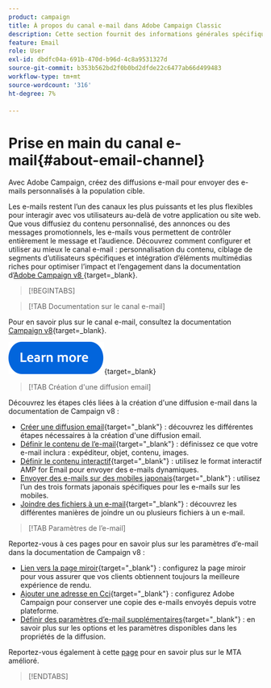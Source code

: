 ```yaml
---
product: campaign
title: À propos du canal e-mail dans Adobe Campaign Classic
description: Cette section fournit des informations générales spécifiques au canal e-mail dans Adobe Campaign.
feature: Email
role: User
exl-id: dbdfc04a-691b-470d-b96d-4c8a9531327d
source-git-commit: b353b562bd2f0b0bd2dfde22c6477ab66d499483
workflow-type: tm+mt
source-wordcount: '316'
ht-degree: 7%

---
```


# Prise en main du canal e-mail{#about-email-channel}

Avec Adobe Campaign, créez des diffusions e-mail pour envoyer des e-mails personnalisés à la population cible.

Les e-mails restent l’un des canaux les plus puissants et les plus flexibles pour interagir avec vos utilisateurs au-delà de votre application ou site web. Que vous diffusiez du contenu personnalisé, des annonces ou des messages promotionnels, les e-mails vous permettent de contrôler entièrement le message et l’audience. Découvrez comment configurer et utiliser au mieux le canal e-mail : personnalisation du contenu, ciblage de segments d’utilisateurs spécifiques et intégration d’éléments multimédias riches pour optimiser l’impact et l’engagement dans la documentation d’[Adobe Campaign v8 ](https://experienceleague.adobe.com/fr/docs/campaign/campaign-v8/send/emails/email){target=_blank}.




>[!BEGINTABS]

>[!TAB Documentation sur le canal e-mail]

Pour en savoir plus sur le canal e-mail, consultez la documentation [Campaign v8](https://experienceleague.adobe.com/fr/docs/campaign/campaign-v8/send/emails/email){target=_blank}.


[![Image](../../assets/do-not-localize/learn-more-button.svg)](https://experienceleague.adobe.com/fr/docs/campaign/campaign-v8/send/emails/email){target=_blank}


>[!TAB Création d&#39;une diffusion email]

Découvrez les étapes clés liées à la création d&#39;une diffusion e-mail dans la documentation de Campaign v8 :

* [Créer une diffusion email](https://experienceleague.adobe.com/docs/campaign/campaign-v8/send/emails/email.html?lang=fr){target="_blank"} : découvrez les différentes étapes nécessaires à la création d&#39;une diffusion email.
* [Définir le contenu de l’e-mail](https://experienceleague.adobe.com/docs/campaign/campaign-v8/send/emails/defining-the-email-content.html?lang=fr){target="_blank"} : définissez ce que votre e-mail inclura : expéditeur, objet, contenu, images.
* [Définir le contenu interactif](https://experienceleague.adobe.com/docs/campaign/campaign-v8/send/emails/defining-interactive-content.html?lang=fr){target="_blank"} : utilisez le format interactif AMP for Email pour envoyer des e-mails dynamiques.
* [Envoyer des e-mails sur des mobiles japonais](https://experienceleague.adobe.com/docs/campaign/campaign-v8/send/emails/sending-emails-on-japanese-mobiles.html?lang=fr){target="_blank"} : utilisez l’un des trois formats japonais spécifiques pour les e-mails sur les mobiles.
* [Joindre des fichiers à un e-mail](https://experienceleague.adobe.com/docs/campaign/campaign-v8/send/emails/attaching-files.html?lang=fr){target="_blank"} : découvrez les différentes manières de joindre un ou plusieurs fichiers à un e-mail.


>[!TAB Paramètres de l’e-mail]

Reportez-vous à ces pages pour en savoir plus sur les paramètres d’e-mail dans la documentation de Campaign v8 :

* [Lien vers la page miroir](https://experienceleague.adobe.com/docs/campaign/campaign-v8/send/emails/mirror-page.html?lang=fr){target="_blank"} : configurez la page miroir pour vous assurer que vos clients obtiennent toujours la meilleure expérience de rendu.
* [Ajouter une adresse en Cci](https://experienceleague.adobe.com/docs/campaign/campaign-v8/send/emails/email-bcc.html?lang=fr){target="_blank"} : configurez Adobe Campaign pour conserver une copie des e-mails envoyés depuis votre plateforme.
* [Définir des paramètres d’e-mail supplémentaires](https://experienceleague.adobe.com/docs/campaign/campaign-v8/send/emails/email-parameters.html?lang=fr){target="_blank"} : en savoir plus sur les options et les paramètres disponibles dans les propriétés de la diffusion.

Reportez-vous également à cette [page](sending-with-enhanced-mta.md) pour en savoir plus sur le MTA amélioré.

>[!ENDTABS]





<!--
Adobe Campaign lets you mass deliver personalized electronic messages to a target population.

Before starting sending emails:

* Make sure recipient profiles contain at least an email address.
* Learn more about the Adobe Campaign [Delivery best practices](delivery-best-practices.md).
* Read out these sections to learn more about Deliverability: [Deliverability management in Campaign](about-deliverability.md) and [Deliverability best practices guide](https://experienceleague.adobe.com/docs/deliverability-learn/deliverability-best-practice-guide/introduction.html?lang=fr).

The key steps to send an email are as follows:

* [Create an email delivery](creating-an-email-delivery.md)
* [Define the target population](steps-defining-the-target-population.md)
* [Define the email content](defining-the-email-content.md)
* [Send the email](sending-messages.md)
* [Monitor the delivery](about-delivery-monitoring.md)

The sections below provide information that is specific to the email channel. For global information on how to create a delivery, refer to [this section](steps-about-delivery-creation-steps.md).
-->